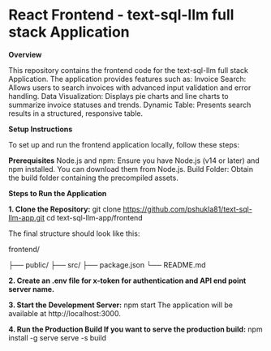 
# React Frontend - text-sql-llm full stack Application

**Overview**

This repository contains the frontend code for the text-sql-llm full stack Application. 
The application provides features such as:
  Invoice Search: Allows users to search invoices with advanced input validation and error handling.
  Data Visualization: Displays pie charts and line charts to summarize invoice statuses and trends.
  Dynamic Table: Presents search results in a structured, responsive table.

**Setup Instructions**

To set up and run the frontend application locally, follow these steps:

**Prerequisites**
Node.js and npm: Ensure you have Node.js (v14 or later) and npm installed. You can download them from Node.js.
Build Folder: Obtain the build folder containing the precompiled assets.

**Steps to Run the Application**

**1. Clone the Repository:**
  git clone https://github.com/pshukla81/text-sql-llm-app.git
  cd text-sql-llm-app/frontend

  The final structure should look like this:
  
  frontend/
  
  ├── public/
  ├── src/
  ├── package.json
  └── README.md

**2. Create an .env file for x-token for authentication and API end point server name.**
     
 **3. Start the Development Server:**
  npm start
  The application will be available at http://localhost:3000.

 **4. Run the Production Build If you want to serve the production build:**
  npm install -g serve
  serve -s build









